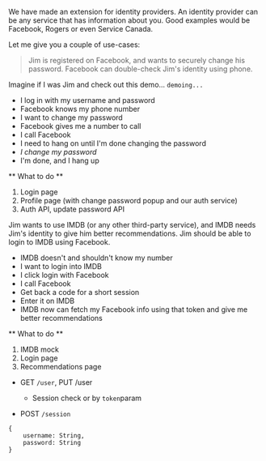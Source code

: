 We have made an extension for identity providers. An identity provider can be any
service that has information about you.
Good examples would be Facebook, Rogers or even Service Canada.

Let me give you a couple of use-cases:

> Jim is registered on Facebook, and wants to securely change his password. Facebook can double-check Jim's identity using phone.

Imagine if I was Jim and check out this demo... `demoing...`

- I log in with my username and password
- Facebook knows my phone number
- I want to change my password
- Facebook gives me a number to call
- I call Facebook
- I need to hang on until I'm done changing the password
- *I change my password*
- I'm done, and I hang up

** What to do **

1. Login page
2. Profile page (with change password popup and our auth service)
3. Auth API, update password API

Jim wants to use IMDB (or any other third-party service),
and IMDB needs Jim's identity to give him better recommendations.
Jim should be able to login to IMDB using Facebook.

- IMDB doesn't and shouldn't know my number
- I want to login into IMDB
- I click login with Facebook
- I call Facebook
- Get back a code for a short session
- Enter it on IMDB
- IMDB now can fetch my Facebook info using that token and give me better recommendations

** What to do **

1. IMDB mock
2. Login page
3. Recommendations page


- GET `/user`, PUT /user
  * Session check or by `token`param

- POST `/session`
```
{
    username: String,
    password: String
}
```
